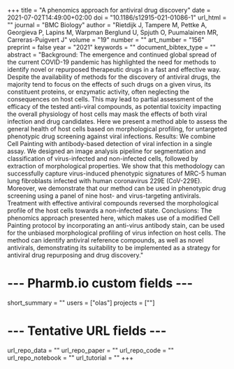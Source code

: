 +++
title = "A phenomics approach for antiviral drug discovery"
date = 2021-07-02T14:49:00+02:00
doi = "10.1186/s12915-021-01086-1"
url_html = ""
journal = "BMC Biology"
author = "Rietdijk J, Tampere M, Pettke A, Georgieva P, Lapins M, Warpman Berglund U, Spjuth O, Puumalainen MR, Carreras-Puigvert J"
volume = "19"
number = ""
art_number = "156"
preprint = false
year = "2021"
keywords = ""
document_bibtex_type = ""
abstract = "Background: The emergence and continued global spread of the current COVID-19 pandemic has highlighted the need for methods to identify novel or repurposed therapeutic drugs in a fast and effective way. Despite the availability of methods for the discovery of antiviral drugs, the majority tend to focus on the effects of such drugs on a given virus, its constituent proteins, or enzymatic activity, often neglecting the consequences on host cells. This may lead to partial assessment of the efficacy of the tested anti-viral compounds, as potential toxicity impacting the overall physiology of host cells may mask the effects of both viral infection and drug candidates. Here we present a method able to assess the general health of host cells based on morphological profiling, for untargeted phenotypic drug screening against viral infections. Results: We combine Cell Painting with antibody-based detection of viral infection in a single assay. We designed an image analysis pipeline for segmentation and classification of virus-infected and non-infected cells, followed by extraction of morphological properties. We show that this methodology can successfully capture virus-induced phenotypic signatures of MRC-5 human lung fibroblasts infected with human coronavirus 229E (CoV-229E). Moreover, we demonstrate that our method can be used in phenotypic drug screening using a panel of nine host- and virus-targeting antivirals. Treatment with effective antiviral compounds reversed the morphological profile of the host cells towards a non-infected state. Conclusions: The phenomics approach presented here, which makes use of a modified Cell Painting protocol by incorporating an anti-virus antibody stain, can be used for the unbiased morphological profiling of virus infection on host cells. The method can identify antiviral reference compounds, as well as novel antivirals, demonstrating its suitability to be implemented as a strategy for antiviral drug repurposing and drug discovery."
# --- Pharmb.io custom fields ---
short_summary = ""
users = ["olas"]
projects = [""]
# --- Tentative URL fields ---
url_repo_data = ""
url_repo_paper = ""
url_repo_code = ""
url_repo_notebook = ""
url_tutorial = ""
+++

